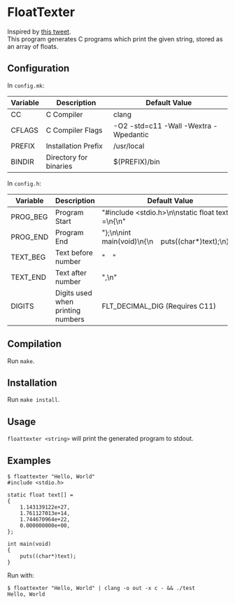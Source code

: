 # FloatTexter

Inspired by [this tweet](https://twitter.com/lunasorcery/status/1084623111100817408).  
This program generates C programs which print the given string, stored as an array of floats.

## Configuration

In `config.mk`:

Variable | Description             | Default Value
---------|-------------------------|--------------
CC       | C Compiler              | clang
CFLAGS   | C Compiler Flags        | -O2 -std=c11 -Wall -Wextra -Wpedantic
PREFIX   | Installation Prefix     | /usr/local
BINDIR   | Directory for binaries  | $(PREFIX)/bin

In `config.h`:

Variable | Description                       | Default Value
---------|-----------------------------------|--------------
PROG_BEG | Program Start                     | "#include <stdio.h>\n\nstatic float text[] =\n{\n"
PROG_END | Program End                       | "};\n\nint main(void)\n{\n&nbsp;&nbsp;&nbsp;&nbsp;puts((char*)text);\n}\n"
TEXT_BEG | Text before number                | "&nbsp;&nbsp;&nbsp;&nbsp;"
TEXT_END | Text after number                 | ",\n"
DIGITS   | Digits used when printing numbers | FLT_DECIMAL_DIG (Requires C11)

## Compilation

Run `make`.

## Installation

Run `make install`.

## Usage

`floattexter <string>` will print the generated program to stdout.

## Examples

```
$ floattexter "Hello, World"
#include <stdio.h>

static float text[] =
{
    1.143139122e+27,
    1.761127013e+14,
    1.744670964e+22,
    0.000000000e+00,
};

int main(void)
{
    puts((char*)text);
}
```

Run with:
```
$ floattexter "Hello, World" | clang -o out -x c - && ./test
Hello, World
```
